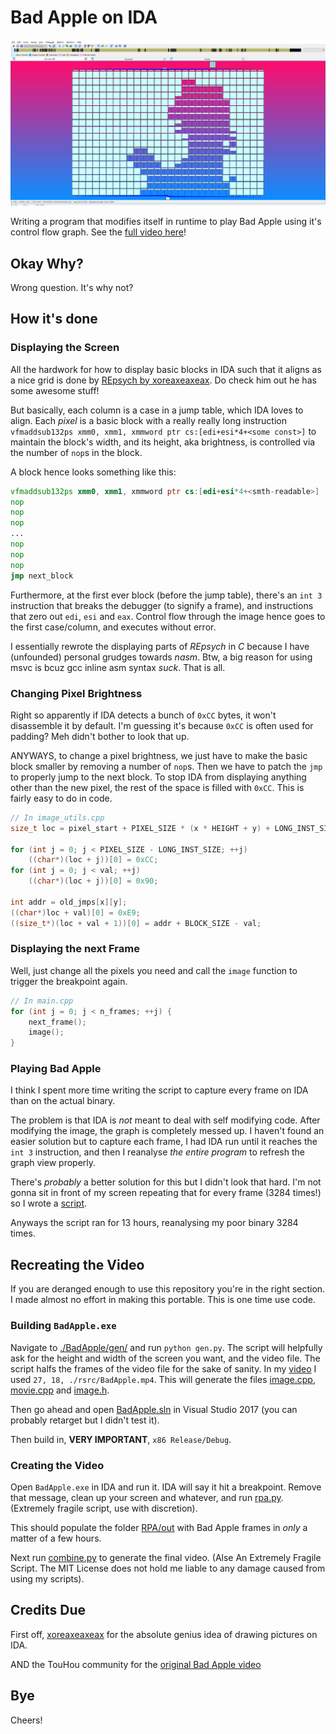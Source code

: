 # Bad Apple on IDA

![Preview](./images/preview.png)

Writing a program that modifies itself in runtime to play Bad Apple using it's control flow graph. See the [full video here](https://www.youtube.com/watch?v=Tvmj6hOny8w)!

## Okay Why?

Wrong question. It's why not?

## How it's done

### Displaying the Screen

All the hardwork for how to display basic blocks in IDA such that it aligns as a nice grid is done by [REpsych by xoreaxeaxeax](https://github.com/xoreaxeaxeax/REpsych). Do check him out he has some awesome stuff!

But basically, each column is a case in a jump table, which IDA loves to align. Each _pixel_ is a basic block with a really really long instruction `vfmaddsub132ps xmm0, xmm1, xmmword ptr cs:[edi+esi*4+<some const>]` to maintain the block's width, and its height, aka brightness, is controlled via the number of `nop`s in the block.

A block hence looks something like this:

```asm
vfmaddsub132ps xmm0, xmm1, xmmword ptr cs:[edi+esi*4+<smth-readable>]
nop
nop
nop
...
nop
nop
nop
jmp next_block
```

Furthermore, at the first ever block (before the jump table), there's an `int 3` instruction that breaks the debugger (to signify a frame), and instructions that zero out `edi`, `esi` and `eax`. Control flow through the image hence goes to the first case/column, and executes without error.

I essentially rewrote the displaying parts of _REpsych_ in _C_ because I have (unfounded) personal grudges towards _nasm_. Btw, a big reason for using msvc is bcuz gcc inline asm syntax _suck_. That is all.

### Changing Pixel Brightness

Right so apparently if IDA detects a bunch of `0xCC` bytes, it won't disassemble it by default. I'm guessing it's because `0xCC` is often used for padding? Meh didn't bother to look that up.

ANYWAYS, to change a pixel brightness, we just have to make the basic block smaller by removing a number of `nop`s. Then we have to patch the `jmp` to properly jump to the next block. To stop IDA from displaying anything other than the new pixel, the rest of the space is filled with `0xCC`. This is fairly easy to do in code.

```C
// In image_utils.cpp
size_t loc = pixel_start + PIXEL_SIZE * (x * HEIGHT + y) + LONG_INST_SIZE;

for (int j = 0; j < PIXEL_SIZE - LONG_INST_SIZE; ++j)
    ((char*)(loc + j))[0] = 0xCC;
for (int j = 0; j < val; ++j)
    ((char*)(loc + j))[0] = 0x90;

int addr = old_jmps[x][y];
((char*)loc + val)[0] = 0xE9;
((size_t*)(loc + val + 1))[0] = addr + BLOCK_SIZE - val;
```

### Displaying the next Frame

Well, just change all the pixels you need and call the `image` function to trigger the breakpoint again.

```C
// In main.cpp
for (int j = 0; j < n_frames; ++j) {
    next_frame();
    image();
}
```

### Playing Bad Apple

I think I spent more time writing the script to capture every frame on IDA than on the actual binary. 

The problem is that IDA is _not_ meant to deal with self modifying code. After modifying the image, the graph is completely messed up. I haven't found an easier solution but to capture each frame, I had IDA run until it reaches the `int 3` instruction, and then I reanalyse _the entire program_ to refresh the graph view properly.

There's _probably_ a better solution for this but I didn't look that hard. I'm not gonna sit in front of my screen repeating that for every frame (3284 times!) so I wrote a [script](./RPA/rpa.py).

Anyways the script ran for 13 hours, reanalysing my poor binary 3284 times.

## Recreating the Video

If you are deranged enough to use this repository you're in the right section. I made almost no effort in making this portable. This is one time use code.

### Building `BadApple.exe`

Navigate to [./BadApple/gen/](./BadApple/gen/) and run `python gen.py`. The script will helpfully ask for the height and width of the screen you want, and the video file. The script halfs the frames of the video file for the sake of sanity. In my [video](https://www.youtube.com/watch?v=Tvmj6hOny8w) I used `27, 18, ./rsrc/BadApple.mp4`. This will generate the files [image.cpp](./BadApple/gen/image.cpp), [movie.cpp](./BadApple/gen/image.cpp) and [image.h](./BadApple/gen/image.cpp).

Then go ahead and open [BadApple.sln](./BadApple.sln) in Visual Studio 2017 (you can probably retarget but I didn't test it).

Then build in, **VERY IMPORTANT**, `x86 Release/Debug`.

### Creating the Video

Open `BadApple.exe` in IDA and run it. IDA will say it hit a breakpoint. Remove that message, clean up your screen and whatever, and run [rpa.py](./RPA/rpa.py). (Extremely fragile script, use with discretion).

This should populate the folder [RPA/out](./RPA/out) with Bad Apple frames in _only_ a matter of a few hours.

Next run [combine.py](./RPA/combine.py) to generate the final video. (Alse An Extremely Fragile Script. The MIT License does not hold me liable to any damage caused from using my scripts).

## Credits Due

First off, [xoreaxeaxeax](https://github.com/xoreaxeaxeax/REpsych) for the absolute genius idea of drawing pictures on IDA.

AND the TouHou community for the [original Bad Apple video](https://www.youtube.com/watch?v=FtutLA63Cp8)

## Bye

Cheers!

